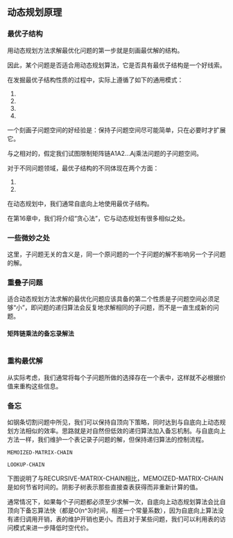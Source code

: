 ## 动态规划原理

### 最优子结构

用动态规划方法求解最优化问题的第一步就是刻画最优解的结构。

因此，某个问题是否适合用动态规划算法，它是否具有最优子结构是一个好线索。

在发掘最优子结构性质的过程中，实际上遵循了如下的通用模式：

1.
2.
3.
4.

一个刻画子问题空间的好经验是：保持子问题空间尽可能简单，只在必要时才扩展它。

与之相对的，假定我们试图限制矩阵链A1A2...Aj乘法问题的子问题空间。

对于不同问题领域，最优子结构的不同体现在两个方面：

1.
2.

在动态规划中，我们通常自底向上地使用最优子结构。

在第16章中，我们将介绍“贪心法”，它与动态规划有很多相似之处。

### 一些微妙之处

这里，子问题无关的含义是，同一个原问题的一个子问题的解不影响另一个子问题的解。

### 重叠子问题

适合动态规划方法求解的最优化问题应该具备的第二个性质是子问题空间必须足够“小”，即问题的递归算法会反复地求解相同的子问题，而不是一直生成新的问题。

#### 矩阵链乘法的备忘录解法
```
```

### 重构最优解

从实际考虑，我们通常将每个子问题所做的选择存在一个表中，这样就不必根据价值来重构这些信息。

### 备忘

如钢条切割问题中所见，我们可以保持自顶向下策略，同时达到与自底向上动态规划方法相似的效率。思路就是对自然但低效的递归算法加入备忘机制。与自底向上方法一样，我们维护一个表记录子问题的解，但保持递归算法的控制流程。

```
MEMOIZED-MATRIX-CHAIN

LOOKUP-CHAIN
```

下图说明了与RECURSIVE-MATRIX-CHAIN相比，MEMOIZED-MATRIX-CHAIN是如何节省时间的。阴影子树表示那些直接查表获得而非重新计算的值。

通常情况下，如果每个子问题都必须至少求解一次，自底向上动态规划算法会比自顶向下备忘算法快（都是O(n^3)时间，相差一个常量系数），因为自底向上算法没有递归调用开销，表的维护开销也更小。而且对于某些问题，我们可以利用表的访问模式来进一步降低时空代价。
